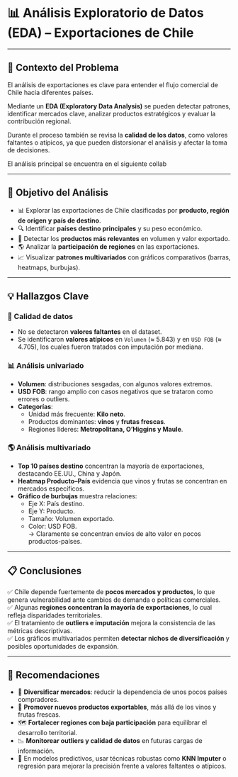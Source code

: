# 📊 Análisis Exploratorio de Datos (EDA) – Exportaciones de Chile

---

## 📝 Contexto del Problema
El análisis de exportaciones es clave para entender el flujo comercial de Chile hacia diferentes países.  

Mediante un **EDA (Exploratory Data Analysis)** se pueden detectar patrones, identificar mercados clave, analizar productos estratégicos y evaluar la contribución regional.  

Durante el proceso también se revisa la **calidad de los datos**, como valores faltantes o atípicos, ya que pueden distorsionar el análisis y afectar la toma de decisiones.

El análisis principal se encuentra en el siguiente collab

---

## 🎯 Objetivo del Análisis
- 📊 Explorar las exportaciones de Chile clasificadas por **producto, región de origen y país de destino**.  
- 🔍 Identificar **países destino principales** y su peso económico.  
- 🍇 Detectar los **productos más relevantes** en volumen y valor exportado.  
- 🌎 Analizar la **participación de regiones** en las exportaciones.  
- 📈 Visualizar **patrones multivariados** con gráficos comparativos (barras, heatmaps, burbujas).  

---

## 💡 Hallazgos Clave

### 🔎 Calidad de datos
- No se detectaron **valores faltantes** en el dataset.  
- Se identificaron **valores atípicos** en `Volumen` (≈ 5.843) y en `USD FOB` (≈ 4.705), los cuales fueron tratados con imputación por mediana.  

### 📊 Análisis univariado
- **Volumen**: distribuciones sesgadas, con algunos valores extremos.  
- **USD FOB**: rango amplio con casos negativos que se trataron como errores o outliers.  
- **Categorías**:
  - Unidad más frecuente: **Kilo neto**.  
  - Productos dominantes: **vinos** y **frutas frescas**.  
  - Regiones líderes: **Metropolitana, O’Higgins y Maule**.  

### 🌎 Análisis multivariado
- **Top 10 países destino** concentran la mayoría de exportaciones, destacando EE.UU., China y Japón.  
- **Heatmap Producto–País** evidencia que vinos y frutas se concentran en mercados específicos.  
- **Gráfico de burbujas** muestra relaciones:  
  - Eje X: País destino.  
  - Eje Y: Producto.  
  - Tamaño: Volumen exportado.  
  - Color: USD FOB.  
  → Claramente se concentran envíos de alto valor en pocos productos-países.  

---

## 📋 Conclusiones
✅ Chile depende fuertemente de **pocos mercados y productos**, lo que genera vulnerabilidad ante cambios de demanda o políticas comerciales.  
✅ Algunas **regiones concentran la mayoría de exportaciones**, lo cual refleja disparidades territoriales.  
✅ El tratamiento de **outliers e imputación** mejora la consistencia de las métricas descriptivas.  
✅ Los gráficos multivariados permiten **detectar nichos de diversificación** y posibles oportunidades de expansión.  

---

## 🔑 Recomendaciones
- 🚀 **Diversificar mercados**: reducir la dependencia de unos pocos países compradores.  
- 🍇 **Promover nuevos productos exportables**, más allá de los vinos y frutas frescas.  
- 🗺️ **Fortalecer regiones con baja participación** para equilibrar el desarrollo territorial.  
- 📉 **Monitorear outliers y calidad de datos** en futuras cargas de información.  
- 🤖 En modelos predictivos, usar técnicas robustas como **KNN Imputer** o regresión para mejorar la precisión frente a valores faltantes o atípicos.  

